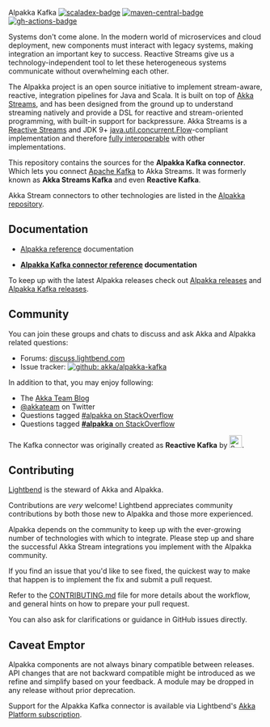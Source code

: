 Alpakka Kafka [![scaladex-badge][]][scaladex] [![maven-central-badge][]][maven-central] [![gh-actions-badge][]][gh-actions]

[scaladex]:            https://index.scala-lang.org/akka/alpakka-kafka/akka-stream-kafka/
[scaladex-badge]:      https://index.scala-lang.org/akka/alpakka-kafka/akka-stream-kafka/latest.svg?target=_2.13
[maven-central]:       https://maven-badges.herokuapp.com/maven-central/com.typesafe.akka/akka-stream-kafka_2.13
[maven-central-badge]: https://maven-badges.herokuapp.com/maven-central/com.typesafe.akka/akka-stream-kafka_2.13/badge.svg
[gh-actions]:          https://github.com/akka/alpakka-kafka/actions
[gh-actions-badge]:    https://github.com/akka/alpakka-kafka/workflows/CI/badge.svg?branch=master


Systems don't come alone. In the modern world of microservices and cloud deployment, new components must interact with legacy systems, making integration an important key to success. Reactive Streams give us a technology-independent tool to let these heterogeneous systems communicate without overwhelming each other.

The Alpakka project is an open source initiative to implement stream-aware, reactive, integration pipelines for Java and Scala. It is built on top of [Akka Streams](https://doc.akka.io/docs/akka/current/stream/index.html), and has been designed from the ground up to understand streaming natively and provide a DSL for reactive and stream-oriented programming, with built-in support for backpressure. Akka Streams is a [Reactive Streams](https://www.reactive-streams.org/) and JDK 9+ [java.util.concurrent.Flow](https://docs.oracle.com/javase/10/docs/api/java/util/concurrent/Flow.html)-compliant implementation and therefore [fully interoperable](https://doc.akka.io/docs/akka/current/general/stream/stream-design.html#interoperation-with-other-reactive-streams-implementations) with other implementations.

This repository contains the sources for the **Alpakka Kafka connector**. Which lets you connect [Apache Kafka](https://kafka.apache.org/) to Akka Streams. It was formerly known as **Akka Streams Kafka** and even **Reactive Kafka**.

Akka Stream connectors to other technologies are listed in the [Alpakka repository](https://github.com/akka/alpakka).


Documentation
-------------

- [Alpakka reference](https://doc.akka.io/docs/alpakka/current/) documentation

- **[Alpakka Kafka connector reference](https://doc.akka.io/docs/akka-stream-kafka/current/) documentation**

To keep up with the latest Alpakka releases check out [Alpakka releases](https://github.com/akka/alpakka/releases) and [Alpakka Kafka releases](https://github.com/akka/alpakka-kafka/releases).


Community
---------

You can join these groups and chats to discuss and ask Akka and Alpakka related questions:

- Forums: [discuss.lightbend.com](https://discuss.lightbend.com/c/akka/streams-and-alpakka)
- Issue tracker: [![github: akka/alpakka-kafka](https://img.shields.io/badge/github%3A-issues-blue.svg?style=flat-square)](https://github.com/akka/alpakka-kafka/issues)

In addition to that, you may enjoy following:

- The [Akka Team Blog](https://akka.io/blog/)
- [@akkateam](https://twitter.com/akkateam) on Twitter
- Questions tagged [#alpakka on StackOverflow](https://stackoverflow.com/questions/tagged/alpakka)
- Questions tagged [**#alpakka** on StackOverflow](https://stackoverflow.com/questions/tagged/alpakka)

The Kafka connector was originally created as **Reactive Kafka** by [<img src="https://files.softwaremill.com/logo/logo.svg" alt="SoftwareMill logo" height="25">](https://softwaremill.com).


Contributing
------------

[Lightbend](https://www.lightbend.com/) is the steward of Akka and Alpakka.

Contributions are *very* welcome! Lightbend appreciates community contributions by both those new to Alpakka and those more experienced.

Alpakka depends on the community to keep up with the ever-growing number of technologies with which to integrate. Please step up and share the successful Akka Stream integrations you implement with the Alpakka community.

If you find an issue that you'd like to see fixed, the quickest way to make that happen is to implement the fix and submit a pull request.

Refer to the [CONTRIBUTING.md](CONTRIBUTING.md) file for more details about the workflow, and general hints on how to prepare your pull request.

You can also ask for clarifications or guidance in GitHub issues directly.

Caveat Emptor
-------------

Alpakka components are not always binary compatible between releases. API changes that are not backward compatible might be introduced as we refine and simplify based on your feedback. A module may be dropped in any release without prior deprecation. 

Support for the Alpakka Kafka connector is available via Lightbend's [Akka Platform subscription](https://www.lightbend.com/akka-platform#subscription).

